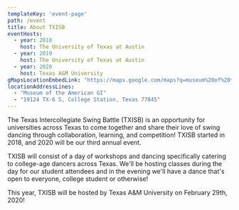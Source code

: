 ```yaml
---
templateKey: 'event-page'
path: /event
title: About TXISB
eventHosts:
  - year: 2018
    host: The University of Texas at Austin
  - year: 2019
    host: The University of Texas at Austin
  - year: 2020
    host: Texas A&M University
gMapsLocationEmbedLink: "https://maps.google.com/maps?q=museum%20of%20the%20american%20gi&t=&z=13&ie=UTF8&iwloc=&output=embed"
locationAddressLines: 
  - "Museum of the American GI"
  - "19124 TX-6 S, College Station, Texas 77845"
---
```

The Texas Intercollegiate Swing Battle (TXISB) is an opportunity for universities across Texas to come together and share their love of swing dancing through collaboration, learning, and competition! TXISB started in 2018, and 2020 will be our third annual event.

TXISB will consist of a day of workshops and dancing specifically catering to college-age dancers across Texas. We'll be hosting classes during the day for our student attendees and in the evening we'll have a dance that's open to everyone, college student or otherwise! 

This year, TXISB will be hosted by Texas A&M University on February 29th, 2020!

